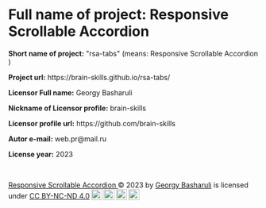 
<h1><b>Full name of project:</b> <span class="f-p-name">Responsive Scrollable Accordion </span></h1>
<p><b>Short name of project:</b> "<span class="s-p-name">rsa-tabs</span>" (means: <span class="f-p-name">Responsive Scrollable Accordion </span>)</p>
<p><b>Project url:</b> <span class="p-sc-url">https://brain-skills.github.io/rsa-tabs/</span></p>
<p><b>Licensor Full name:</b> <span class="p-a-name">Georgy Basharuli</span></p>
<p><b>Nickname of Licensor profile:</b> <span class="p-a-s-name">brain-skills</span></p>
<p><b>Licensor profile url:</b> <span class="p-a-url">https://github.com/brain-skills</span></p>
<p><b>Autor e-mail:</b> <span class="p-a-email">web.pr@mail.ru</span></p>
<p><b>License year:</b> <span class="l-year">2023</span></p>
<br>

<p><a href="https://github.com/brain-skills/rsa-tabs" id="link2"><span class="f-p-name">Responsive Scrollable Accordion </span></a> © <span class="l-year">2023</span> by <a href="https://github.com/brain-skills" id="prof1"><span class="p-a-name">Georgy Basharuli</span></a> is licensed under <a href="http://creativecommons.org/licenses/by-nc-nd/4.0/?ref=chooser-v1" target="_blank">CC BY-NC-ND 4.0<img style="height:22px!important;margin-left:3px;vertical-align:text-bottom;" src="https://mirrors.creativecommons.org/presskit/icons/cc.svg?ref=chooser-v1"><img style="height:22px!important;margin-left:3px;vertical-align:text-bottom;" src="https://mirrors.creativecommons.org/presskit/icons/by.svg?ref=chooser-v1"><img style="height:22px!important;margin-left:3px;vertical-align:text-bottom;" src="https://mirrors.creativecommons.org/presskit/icons/nc.svg?ref=chooser-v1"><img style="height:22px!important;margin-left:3px;vertical-align:text-bottom;" src="https://mirrors.creativecommons.org/presskit/icons/nd.svg?ref=chooser-v1"></a></p>